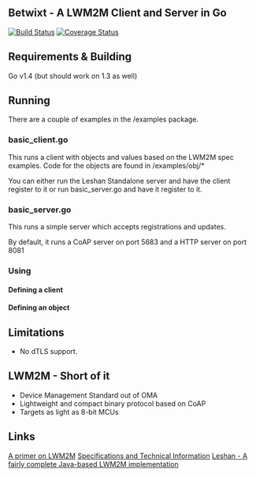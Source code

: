 ## Betwixt - A LWM2M Client and Server in Go
[![Build Status](https://drone.io/github.com/zubairhamed/betwixt/status.png)](https://drone.io/github.com/zubairhamed/betwixt/latest)
[![Coverage Status](https://coveralls.io/repos/zubairhamed/betwixt/badge.svg?branch=master)](https://coveralls.io/r/zubairhamed/betwixt?branch=master)

## Requirements & Building
Go v1.4 (but should work on 1.3 as well)

## Running
There are a couple of examples in the /examples package.

### basic_client.go
This runs a client with objects and values based on the LWM2M spec examples.
Code for the objects are found in /examples/obj/*

You can either run the Leshan Standalone server and have the client register to it or run basic_server.go and have it register to it.

### basic_server.go
This runs a simple server which accepts registrations and updates.

By default, it runs a CoAP server on port 5683 and a HTTP server on port 8081

### Using

#### Defining a client

#### Defining an object

## Limitations
- No dTLS support.

## LWM2M - Short of it
- Device Management Standard out of OMA
- Lightweight and compact binary protocol based on CoAP
- Targets as light as 8-bit MCUs

## Links
[A primer on LWM2M](http://www.slideshare.net/zdshelby/oma-lightweightm2-mtutorial)
[Specifications and Technical Information](http://technical.openmobilealliance.org/Technical/technical-information/release-program/current-releases/oma-lightweightm2m-v1-0)
[Leshan - A fairly complete Java-based LWM2M implementation](https://github.com/eclipse/leshan)


